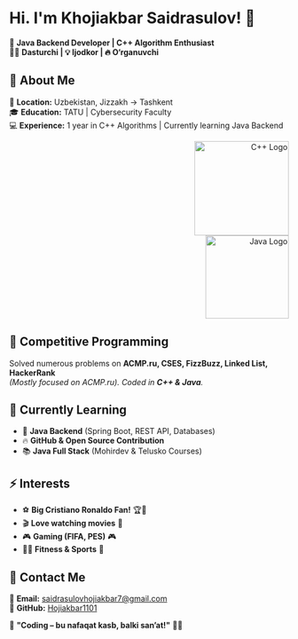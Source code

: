 # Hi. I'm Khojiakbar Saidrasulov! 👋  

🚀 **Java Backend Developer | C++ Algorithm Enthusiast**  
👨‍💻 **Dasturchi | 💡 Ijodkor | 🔥 O‘rganuvchi**  
## 📌 About Me  
📍 **Location:** Uzbekistan, Jizzakh → Tashkent  
🎓 **Education:** TATU | Cybersecurity Faculty  
💻 **Experience:** 1 year in C++ Algorithms | Currently learning Java Backend  

<p align="right">
  <img src="https://upload.wikimedia.org/wikipedia/commons/1/18/ISO_C%2B%2B_Logo.svg" width="170" alt="C++ Logo">
  <br>
  <img src="https://upload.wikimedia.org/wikipedia/en/3/30/Java_programming_language_logo.svg" width="150" alt="Java Logo">
</p>

## 📌 Competitive Programming  
Solved numerous problems on **ACMP.ru, CSES, FizzBuzz, Linked List, HackerRank**  
*(Mostly focused on ACMP.ru). Coded in **C++ & Java**.*  

## 🚀 Currently Learning  
- 🌱 **Java Backend** (Spring Boot, REST API, Databases)  
- 🔥 **GitHub & Open Source Contribution**  
- 📚 **Java Full Stack** (Mohirdev & Telusko Courses)  

## ⚡ Interests  
- ⚽ **Big Cristiano Ronaldo Fan!** 🏆🐐  
- 🎬 **Love watching movies** 🎥  
- 🎮 **Gaming (FIFA, PES)** 🎮  
- 🏃‍♂️ **Fitness & Sports** 💪  

## 📩 Contact Me  
📧 **Email:** saidrasulovhojiakbar7@gmail.com  
📌 **GitHub:** [Hojiakbar1101](https://github.com/Hojiakbar1101)  

🚀 **"Coding – bu nafaqat kasb, balki san’at!"** 🎨🔥  
